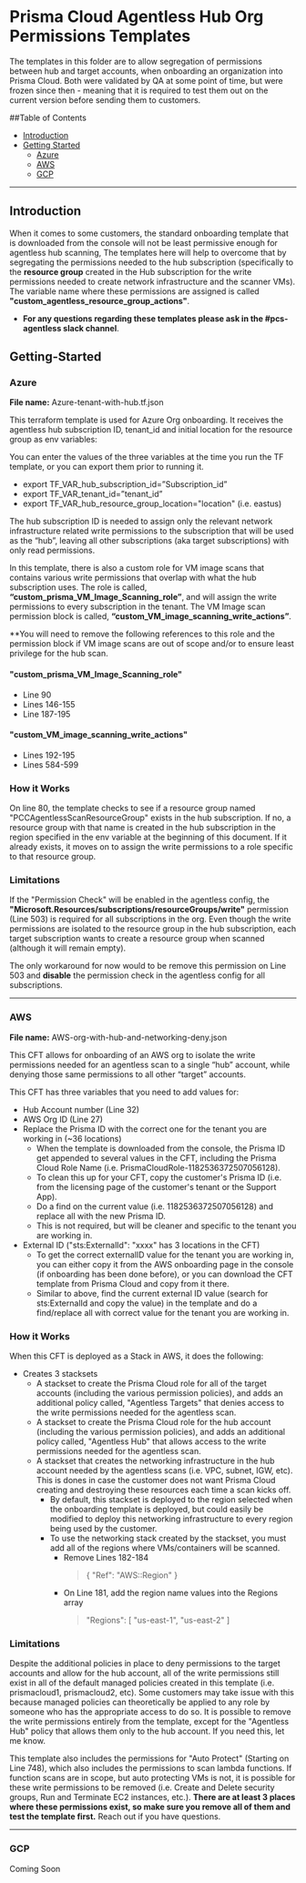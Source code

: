 # Prisma Cloud Agentless Hub Org Permissions Templates

The templates in this folder are to allow segregation of permissions between hub and target accounts, when onboarding an organization into Prisma Cloud.
Both were validated by QA at some point of time, but were frozen since then - meaning that it is required to test them out on the current version before sending them to customers.

##Table of Contents

* [Introduction](#introduction)
* [Getting Started](#getting-started)
  * [Azure](#azure)
  * [AWS](#aws)
  * [GCP](#gcp)

------------------------------------------------------------------------------

## Introduction

When it comes to some customers, the standard onboarding template that is downloaded from the console will not be least permissive enough for agentless hub scanning, The templates here will help to overcome that by segregating the permissions needed to the hub subscription (specifically to the **resource group** created in the Hub subscription for the write permissions needed to create network infrastructure and the scanner VMs). The variable name where these permissions are assigned is called **"custom_agentless_resource_group_actions"**.

* **For any questions regarding these templates please ask in the #pcs-agentless slack channel**.

## Getting-Started

### Azure

**File name:** Azure-tenant-with-hub.tf.json

This terraform template is used for Azure Org onboarding. It receives the agentless hub subscription ID, tenant_id and initial location for the resource group as env variables: 

You can enter the values of the three variables at the time you run the TF template, or you can export them prior to running it.

* export TF_VAR_hub_subscription_id=”Subscription_id”
* export TF_VAR_tenant_id=”tenant_id”
* export TF_VAR_hub_resource_group_location="location" (i.e. eastus)

The hub subscription ID is needed to assign only the relevant network infrastructure related write permissions to the subscription that will be used as the “hub”, leaving all other subscriptions (aka target subscriptions) with only read permissions.

In this template, there is also a custom role for VM image scans that contains various write permissions that overlap with what the hub subscription uses. The role is called, **“custom_prisma_VM_Image_Scanning_role”**, and will assign the write permissions to every subscription in the tenant. The VM Image scan permission block is called, **“custom_VM_image_scanning_write_actions”**.

**You will need to remove the following references to this role and the permission block if VM image scans are out of scope and/or to ensure least privilege for the hub scan. 

#### "custom_prisma_VM_Image_Scanning_role"

* Line 90
* Lines 146-155
* Line 187-195

#### "custom_VM_image_scanning_write_actions"

* Lines 192-195
* Lines 584-599

### How it Works

On line 80, the template checks to see if a resource group named "PCCAgentlessScanResourceGroup" exists in the hub subscription. If no, a resource group with that name is created in the hub subscription in the region specified in the env variable at the beginning of this document. If it already exists, it moves on to assign the write permissions to a role specific to that resource group.

### Limitations

If the "Permission Check" will be enabled in the agentless config, the **"Microsoft.Resources/subscriptions/resourceGroups/write"** permission (Line 503) is required for all subscriptions in the org. Even though the write permissions are isolated to the resource group in the hub subscription, each target subscription wants to create a resource group when scanned (although it will remain empty). 

The only workaround for now would to be remove this permission on Line 503 and **disable** the permission check in the agentless config for all subscriptions.

------------------------------------------------------------------------------

### AWS

**File name:** AWS-org-with-hub-and-networking-deny.json

This CFT allows for onboarding of an AWS org to isolate the write permissions needed for an agentless scan to a single “hub” account, while denying those same permissions to all other “target” accounts.

This CFT has three variables that you need to add values for:

* Hub Account number (Line 32)
* AWS Org ID (Line 27)
* Replace the Prisma ID with the correct one for the tenant you are working in (~36 locations)
  * When the template is downloaded from the console, the Prisma ID get appended to several values in the CFT, including the Prisma Cloud Role Name (i.e. PrismaCloudRole-1182536372507056128).
  * To clean this up for your CFT, copy the customer's Prisma ID (i.e. from the licensing page of the customer's tenant or the Support App).
  * Do a find on the current value (i.e. 1182536372507056128) and replace all with the new Prisma ID.
  * This is not required, but will be cleaner and specific to the tenant you are working in.
* External ID ("sts:ExternalId": "xxxx" has 3 locations in the CFT)
  * To get the correct externalID value for the tenant you are working in, you can either copy it from the AWS onboarding page in the console (if onboarding has been done before), or you can download the CFT template from Prisma Cloud and copy from it there.
  * Similar to above, find the current external ID value (search for sts:ExternalId and copy the value) in the template and do a find/replace all with correct value for the tenant you are working in.

### How it Works

When this CFT is deployed as a Stack in AWS, it does the following:
* Creates 3 stacksets
  * A stackset to create the Prisma Cloud role for all of the target accounts (including the various permission policies), and adds an additional policy called, "Agentless Targets" that denies access to the write permissions needed for the agentless scan.
  * A stackset to create the Prisma Cloud role for the hub account (including the various permission policies), and adds an additional policy called, "Agentless Hub" that allows access to the write permissions needed for the agentless scan.
  * A stackset that creates the networking infrastructure in the hub account needed by the agentless scans (i.e. VPC, subnet, IGW, etc). This is dones in case the customer does not want Prisma Cloud creating and destroying these resources each time a scan kicks off.
    * By default, this stackset is deployed to the region selected when the onboarding template is deployed, but could easily be modified to deploy this networking infrastructure to every region being used by the customer.
    * To use the networking stack created by the stackset, you must add all of the regions where VMs/containers will be scanned.
      * Remove Lines 182-184
        > {
        >   "Ref": "AWS::Region"
        > }
      * On Line 181, add the region name values into the Regions array
        > "Regions": [ "us-east-1", "us-east-2" ]

### Limitations

Despite the additional policies in place to deny permissions to the target accounts and allow for the hub account, all of the write permissions still exist in all of the default managed policies created in this template (i.e. prismacloud1, prismacloud2, etc). Some customers may take issue with this because managed policies can theoretically be applied to any role by someone who has the appropriate access to do so. It is possible to remove the write permissions entirely from the template, except for the "Agentless Hub" policy that allows them only to the hub account. If you need this, let me know.

This template also includes the permissions for "Auto Protect" (Starting on Line 748), which also includes the permissions to scan lambda functions. If function scans are in scope, but auto protecting VMs is not, it is possible for these write permissions to be removed (i.e. Create and Delete security groups, Run and Terminate EC2 instances, etc.). **There are at least 3 places where these permissions exist, so make sure you remove all of them and test the template first.** Reach out if you have questions.

------------------------------------------------------------------------------

### GCP

Coming Soon


